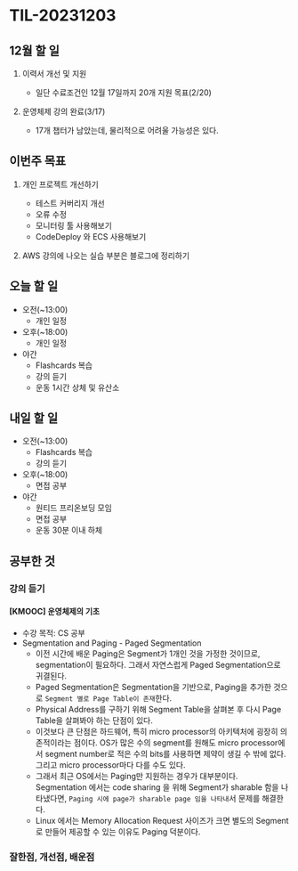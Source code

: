 # TIL-20231203

## 12월 할 일

1. 이력서 개선 및 지원

   - 일단 수료조건인 12월 17일까지 20개 지원 목표(2/20)

2. 운영체제 강의 완료(3/17)

   - 17개 챕터가 남았는데, 물리적으로 어려울 가능성은 있다.

## 이번주 목표

1. 개인 프로젝트 개선하기
  
   - 테스트 커버리지 개선
   - 오류 수정
   - 모니터링 툴 사용해보기
   - CodeDeploy 와 ECS 사용해보기

2. AWS 강의에 나오는 실습 부분은 블로그에 정리하기

## 오늘 할 일

- 오전(~13:00)
  - 개인 일정
- 오후(~18:00)
  - 개인 일정
- 야간
  - Flashcards 복습
  - 강의 듣기
  - 운동 1시간 상체 및 유산소

## 내일 할 일

- 오전(~13:00)
  - Flashcards 복습
  - 강의 듣기
- 오후(~18:00)
  - 면접 공부
- 야간
  - 원티드 프리온보딩 모임
  - 면접 공부
  - 운동 30분 이내 하체

## 공부한 것

### 강의 듣기

#### [KMOOC] 운영체제의 기초

- 수강 목적: CS 공부
- Segmentation and Paging - Paged Segmentation
  - 이전 시간에 배운 Paging은 Segment가 1개인 것을 가정한 것이므로, segmentation이 필요하다. 그래서 자연스럽게 Paged Segmentation으로 귀결된다.
  - Paged Segmentation은 Segmentation을 기반으로, Paging을 추가한 것으로 `Segment 별로 Page Table이 존재`한다.
  - Physical Address를 구하기 위해 Segment Table을 살펴본 후 다시 Page Table을 살펴봐야 하는 단점이 있다.
  - 이것보다 큰 단점은 하드웨어, 특히 micro processor의 아키텍처에 굉장히 의존적이라는 점이다. OS가 많은 수의 segment를 원해도 micro processor에서 segment number로 적은 수의 bits를 사용하면 제약이 생길 수 밖에 없다. 그리고 micro processor마다 다를 수도 있다.
  - 그래서 최근 OS에서는 Paging만 지원하는 경우가 대부분이다. Segmentation 에서는 code sharing 을 위해 Segment가 sharable 함을 나타냈다면, `Paging 시에 page가 sharable page 임을 나타내`서 문제를 해결한다.
  - Linux 에서는 Memory Allocation Request 사이즈가 크면 별도의 Segment로 만들어 제공할 수 있는 이유도 Paging 덕분이다.

### 잘한점, 개선점, 배운점
